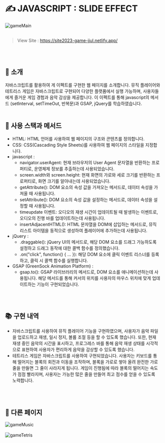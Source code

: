# ✍️ JAVASCRIPT : SLIDE EFFECT

![gameMain](https://github.com/YeoDaSeul4355/gameEffect/assets/125419623/58a72b41-7bed-4d27-8df9-a071d2c3dbef)
<br><br>

> View Site : https://site2023-game-jjul.netlify.app/

<br><br>

## 👋 소개

자바스크립트를 활용하여 게 이펙트를 구현한 웹 페이지를 소개합니다. 뮤직 플레이어와 테트리스 게임은 자바스크립트로 구현되어 다양한 플랫폼에서 실행 가능하며, 사용자들에게 즐거운 게임 경험과 음악 감상을 제공합니다. 
이 이펙트를 통해 javascript의 메서드 (setInterval, setTimeOut, 반복문)과 GSAP, jQuery를 학습하였습니다.
<br><br>

## 🔧 사용 스택과 메서드
* HTML: HTML 언어를 사용하여 웹 페이지의 구조와 콘텐츠를 정의합니다.
* CSS: CSS(Cascading Style Sheets)를 사용하여 웹 페이지의 스타일을 지정합니다.
* javascript :
  * navigator.userAgent: 현재 브라우저의 User Agent 문자열을 반환하는 프로퍼티로, 운영체제 정보를 추출하는데 사용되었습니다.
  * screen.width와 screen.height: 현재 화면의 가로와 세로 크기를 반환하는 프로퍼티로, 화면 크기를 알아내는데 사용되었습니다.
  * getAttribute(): DOM 요소의 속성 값을 가져오는 메서드로, 데이터 속성을 가져올 때 사용됩니다.
  * setAttribute(): DOM 요소의 속성 값을 설정하는 메서드로, 데이터 속성을 설정할 때 사용됩니다.
  * timeupdate 이벤트: 오디오의 재생 시간이 업데이트될 때 발생하는 이벤트로, 오디오의 진행 바를 업데이트하는데 사용됩니다.
  * insertAdjacentHTML(): HTML 문자열을 DOM에 삽입하는 메서드로, 뮤직 리스트 아이템을 동적으로 생성하여 플레이어에 추가하는데 사용됩니다.
* jQuery :
  * .draggable(): jQuery UI의 메서드로, 해당 DOM 요소를 드래그 가능하도록 설정하고 드래그 동작에 대한 콜백 함수를 정의했습니다.
  * .on("click", function() { ... }): 해당 DOM 요소에 클릭 이벤트 리스너를 등록하고, 클릭 시 콜백 함수를 실행합니다.
* GSAP (GreenSock Animation Platform) :
  *  gsap.to(): GSAP 라이브러리의 메서드로, DOM 요소를 애니메이션하는데 사용됩니다. 해당 메서드를 통해 커서의 위치를 사용자의 마우스 위치에 맞게 업데이트하는 기능이 구현되었습니다.

<br><br>

## 📚 구현 내역

* 자바스크립트를 사용하여 뮤직 플레이어 기능을 구현하였으며, 사용자가 음악 파일을 업로드하고 재생, 일시 정지, 볼륨 조절 등을 할 수 있도록 했습니다. 또한, 현재 재생 중인 음악의 시간을 표시하고, 프로그레스 바를 통해 음악 재생 상태를 시각적으로 표현하여 사용자가 편리하게 음악을 감상할 수 있도록 했습니다.
* 테트리스 게임은 자바스크립트를 사용하여 구현되었습니다. 사용자는 키보드를 통해 떨어지는 블록의 회전과 이동을 조작하며, 블록을 가로로 쌓아 올려 완전한 가로 줄을 만들면 그 줄이 사라지게 됩니다. 게임이 진행됨에 따라 블록의 떨어지는 속도가 점점 빨라지며, 사용자는 가능한 많은 줄을 만들어 최고 점수를 얻을 수 있도록 노력합니다.

<br><br>
## 📸 다른 페이지
![gameMusic](https://github.com/YeoDaSeul4355/gameEffect/assets/125419623/849a2d70-d115-4d0e-b384-42e753951d2c)<br><br>
![gameTetris](https://github.com/YeoDaSeul4355/gameEffect/assets/125419623/f6993d26-d229-497f-9b6b-4866a0be4e8c)

